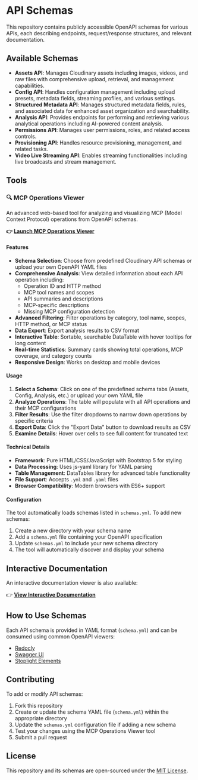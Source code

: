 # API Schemas

This repository contains publicly accessible OpenAPI schemas for various APIs, each describing endpoints, request/response structures, and relevant documentation.

## Available Schemas

- **Assets API**: Manages Cloudinary assets including images, videos, and raw files with comprehensive upload, retrieval, and management capabilities.
- **Config API**: Handles configuration management including upload presets, metadata fields, streaming profiles, and various settings.
- **Structured Metadata API**: Manages structured metadata fields, rules, and associated data for enhanced asset organization and searchability.
- **Analysis API**: Provides endpoints for performing and retrieving various analytical operations including AI-powered content analysis.
- **Permissions API**: Manages user permissions, roles, and related access controls.
- **Provisioning API**: Handles resource provisioning, management, and related tasks.
- **Video Live Streaming API**: Enables streaming functionalities including live broadcasts and stream management.

## Tools

### 🔍 MCP Operations Viewer

An advanced web-based tool for analyzing and visualizing MCP (Model Context Protocol) operations from OpenAPI schemas.

**👉 [Launch MCP Operations Viewer](https://cloudinary.github.io/api-schemas/mcp-operations-viewer.html)**

#### Features

- **Schema Selection**: Choose from predefined Cloudinary API schemas or upload your own OpenAPI YAML files
- **Comprehensive Analysis**: View detailed information about each API operation including:
  - Operation ID and HTTP method
  - MCP tool names and scopes
  - API summaries and descriptions
  - MCP-specific descriptions
  - Missing MCP configuration detection
- **Advanced Filtering**: Filter operations by category, tool name, scopes, HTTP method, or MCP status
- **Data Export**: Export analysis results to CSV format
- **Interactive Table**: Sortable, searchable DataTable with hover tooltips for long content
- **Real-time Statistics**: Summary cards showing total operations, MCP coverage, and category counts
- **Responsive Design**: Works on desktop and mobile devices

#### Usage

1. **Select a Schema**: Click on one of the predefined schema tabs (Assets, Config, Analysis, etc.) or upload your own YAML file
2. **Analyze Operations**: The table will populate with all API operations and their MCP configurations
3. **Filter Results**: Use the filter dropdowns to narrow down operations by specific criteria
4. **Export Data**: Click the "Export Data" button to download results as CSV
5. **Examine Details**: Hover over cells to see full content for truncated text

#### Technical Details

- **Framework**: Pure HTML/CSS/JavaScript with Bootstrap 5 for styling
- **Data Processing**: Uses js-yaml library for YAML parsing
- **Table Management**: DataTables library for advanced table functionality
- **File Support**: Accepts `.yml` and `.yaml` files
- **Browser Compatibility**: Modern browsers with ES6+ support

#### Configuration

The tool automatically loads schemas listed in `schemas.yml`. To add new schemas:

1. Create a new directory with your schema name
2. Add a `schema.yml` file containing your OpenAPI specification
3. Update `schemas.yml` to include your new schema directory
4. The tool will automatically discover and display your schema

## Interactive Documentation

An interactive documentation viewer is also available:

👉 **[View Interactive Documentation](https://cloudinary.github.io/api-schemas/index.html)**

## How to Use Schemas

Each API schema is provided in YAML format (`schema.yml`) and can be consumed using common OpenAPI viewers:

- [Redocly](https://redocly.com/redoc/)
- [Swagger UI](https://swagger.io/tools/swagger-ui/)
- [Stoplight Elements](https://stoplight.io/open-source/elements)

## Contributing

To add or modify API schemas:

1. Fork this repository
2. Create or update the schema YAML file (`schema.yml`) within the appropriate directory
3. Update the `schemas.yml` configuration file if adding a new schema
4. Test your changes using the MCP Operations Viewer tool
5. Submit a pull request

## License

This repository and its schemas are open-sourced under the [MIT License](LICENSE).
